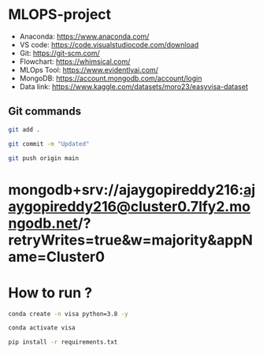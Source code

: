# MLOPS-project

- Anaconda: https://www.anaconda.com/
- VS code: https://code.visualstudiocode.com/download
- Git: https://git-scm.com/
- Flowchart: https://whimsical.com/
- MLOps Tool: https://www.evidentlyai.com/
- MongoDB: https://account.mongodb.com/account/login
- Data link: https://www.kaggle.com/datasets/moro23/easyvisa-dataset

## Git commands

```bash
git add .

git commit -m "Updated"

git push origin main
```
# mongodb+srv://ajaygopireddy216:ajaygopireddy216@cluster0.7lfy2.mongodb.net/?retryWrites=true&w=majority&appName=Cluster0

# How to run ?
```bash
conda create -n visa python=3.8 -y
```

```bash
conda activate visa
```

```bash
pip install -r requirements.txt
```